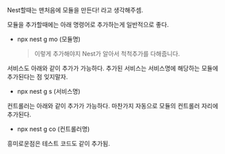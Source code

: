 Nest할때는 맨처음에 모듈을 만든다! 라고 생각해주셈.

모듈을 추가할때에는 아래 명령어로 추가하는게 일반적으로 좋다.

- npx nest g mo (모듈명)
  > 이렇게 추가해야지 Nest가 알아서 척척추가를 다해줍니다.

서비스도 아래와 같이 추가가 가능하다.
추가된 서비스는 서비스명에 해당하는 모듈에 추가된다는 점 잊지말자.

- npx nest g s (서비스명)

컨트롤러는 아래와 같이 추가가 가능하다.
마찬가지 자동으로 모듈의 컨트롤러 자리에 추가된다.

- npx nest g co (컨트롤러명)

흥미로운점은 테스트 코드도 같이 추가됨.
